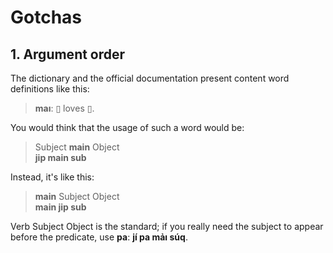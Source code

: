 <title>Gotchas</title>

# Gotchas

## 1. Argument order
The dictionary and the official documentation present content word definitions like this:

> **maı**: ▯ loves ▯.

You would think that the usage of such a word would be:

> Subject **main** Object  
> **jip main sub**

Instead, it's like this:

> **main** Subject Object  
> **main jip sub**

Verb Subject Object is the standard; if you really need the subject to appear before the predicate, use **pa**: **jí pa mảı súq**.

